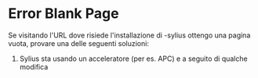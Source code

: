 Error Blank Page
===

Se visitando l'URL dove risiede l'installazione di -sylius ottengo una pagina vuota, provare una delle seguenti soluzioni:

1. Sylius sta usando un acceleratore (per es. APC) e a seguito di qualche modifica

